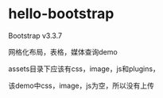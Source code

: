 # hello-bootstrap
Bootstrap v3.3.7 

网格化布局，表格，媒体查询demo


assets目录下应该有css，image，js和plugins，

该demo中css，image，js为空，所以没有上传

